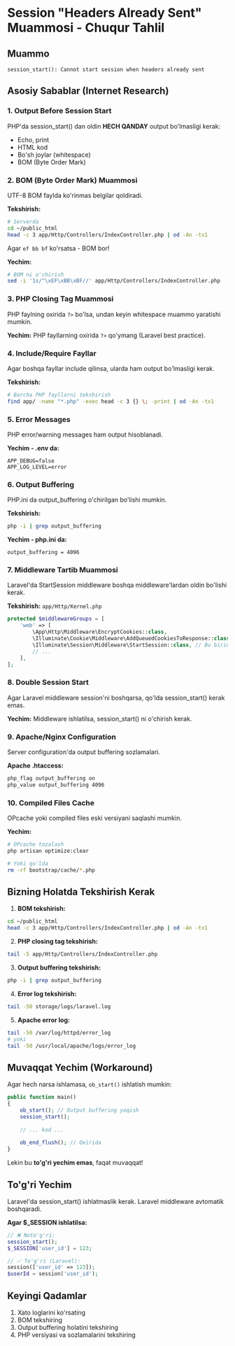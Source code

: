 # Session "Headers Already Sent" Muammosi - Chuqur Tahlil

## Muammo
```
session_start(): Cannot start session when headers already sent
```

## Asosiy Sabablar (Internet Research)

### 1. **Output Before Session Start**
PHP'da session_start() dan oldin **HECH QANDAY** output bo'lmasligi kerak:
- Echo, print
- HTML kod
- Bo'sh joylar (whitespace)
- BOM (Byte Order Mark)

### 2. **BOM (Byte Order Mark) Muammosi**
UTF-8 BOM faylda ko'rinmas belgilar qoldiradi.

**Tekshirish:**
```bash
# Serverda
cd ~/public_html
head -c 3 app/Http/Controllers/IndexController.php | od -An -tx1
```

Agar `ef bb bf` ko'rsatsa - BOM bor!

**Yechim:**
```bash
# BOM ni o'chirish
sed -i '1s/^\xEF\xBB\xBF//' app/Http/Controllers/IndexController.php
```

### 3. **PHP Closing Tag Muammosi**
PHP faylning oxirida `?>` bo'lsa, undan keyin whitespace muammo yaratishi mumkin.

**Yechim:** PHP fayllarning oxirida `?>` qo'ymang (Laravel best practice).

### 4. **Include/Require Fayllar**
Agar boshqa fayllar include qilinsa, ularda ham output bo'lmasligi kerak.

**Tekshirish:**
```bash
# Barcha PHP fayllarni tekshirish
find app/ -name "*.php" -exec head -c 3 {} \; -print | od -An -tx1
```

### 5. **Error Messages**
PHP error/warning messages ham output hisoblanadi.

**Yechim - .env da:**
```
APP_DEBUG=false
APP_LOG_LEVEL=error
```

### 6. **Output Buffering**
PHP.ini da output_buffering o'chirilgan bo'lishi mumkin.

**Tekshirish:**
```bash
php -i | grep output_buffering
```

**Yechim - php.ini da:**
```
output_buffering = 4096
```

### 7. **Middleware Tartib Muammosi**
Laravel'da StartSession middleware boshqa middleware'lardan oldin bo'lishi kerak.

**Tekshirish:** `app/Http/Kernel.php`
```php
protected $middlewareGroups = [
    'web' => [
        \App\Http\Middleware\EncryptCookies::class,
        \Illuminate\Cookie\Middleware\AddQueuedCookiesToResponse::class,
        \Illuminate\Session\Middleware\StartSession::class, // Bu birinchi bo'lishi kerak
        // ...
    ],
];
```

### 8. **Double Session Start**
Agar Laravel middleware session'ni boshqarsa, qo'lda session_start() kerak emas.

**Yechim:** Middleware ishlatilsa, session_start() ni o'chirish kerak.

### 9. **Apache/Nginx Configuration**
Server configuration'da output buffering sozlamalari.

**Apache .htaccess:**
```apache
php_flag output_buffering on
php_value output_buffering 4096
```

### 10. **Compiled Files Cache**
OPcache yoki compiled files eski versiyani saqlashi mumkin.

**Yechim:**
```bash
# OPcache tozalash
php artisan optimize:clear

# Yoki qo'lda
rm -rf bootstrap/cache/*.php
```

## Bizning Holatda Tekshirish Kerak

1. **BOM tekshirish:**
```bash
cd ~/public_html
head -c 3 app/Http/Controllers/IndexController.php | od -An -tx1
```

2. **PHP closing tag tekshirish:**
```bash
tail -5 app/Http/Controllers/IndexController.php
```

3. **Output buffering tekshirish:**
```bash
php -i | grep output_buffering
```

4. **Error log tekshirish:**
```bash
tail -50 storage/logs/laravel.log
```

5. **Apache error log:**
```bash
tail -50 /var/log/httpd/error_log
# yoki
tail -50 /usr/local/apache/logs/error_log
```

## Muvaqqat Yechim (Workaround)

Agar hech narsa ishlamasa, `ob_start()` ishlatish mumkin:

```php
public function main()
{
    ob_start(); // Output buffering yoqish
    session_start();
    
    // ... kod ...
    
    ob_end_flush(); // Oxirida
}
```

Lekin bu **to'g'ri yechim emas**, faqat muvaqqat!

## To'g'ri Yechim

Laravel'da session_start() ishlatmaslik kerak. Laravel middleware avtomatik boshqaradi.

**Agar $_SESSION ishlatilsa:**
```php
// ❌ Noto'g'ri:
session_start();
$_SESSION['user_id'] = 123;

// ✅ To'g'ri (Laravel):
session(['user_id' => 123]);
$userId = session('user_id');
```

## Keyingi Qadamlar

1. Xato loglarini ko'rsating
2. BOM tekshiring
3. Output buffering holatini tekshiring
4. PHP versiyasi va sozlamalarini tekshiring
